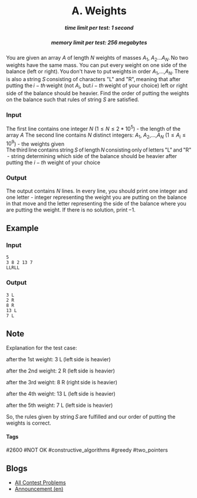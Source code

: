 <h1 style='text-align: center;'> A. Weights</h1>

<h5 style='text-align: center;'>time limit per test: 1 second</h5>
<h5 style='text-align: center;'>memory limit per test: 256 megabytes</h5>

You are given an array $A$ of length $N$ weights of masses $A_1$, $A_2$...$A_N$. No two weights have the same mass. You can put every weight on one side of the balance (left or right). You don't have to put weights in order $A_1$,...,$A_N$. There is also a string $S$ consisting of characters "L" and "R", meaning that after putting the $i-th$ weight (not $A_i$, but $i-th$ weight of your choice) left or right side of the balance should be heavier. Find the order of putting the weights on the balance such that rules of string $S$ are satisfied. 

### Input

The first line contains one integer $N$ ($1 \leq N \leq 2*10^5$) - the length of the array $A$ The second line contains $N$ distinct integers: $A_1$, $A_2$,...,$A_N$ ($1 \leq A_i \leq 10^9$) - the weights given The third line contains string $S$ of length $N$ consisting only of letters "L" and "R" - string determining which side of the balance should be heavier after putting the $i-th$ weight of your choice

### Output

The output contains $N$ lines. In every line, you should print one integer and one letter - integer representing the weight you are putting on the balance in that move and the letter representing the side of the balance where you are putting the weight. If there is no solution, print $-1$.

## Example

### Input


```text
5
3 8 2 13 7
LLRLL
```
### Output


```text
3 L
2 R
8 R
13 L
7 L
```
## Note

Explanation for the test case:  

after the 1st weight: 3 L (left side is heavier)

after the 2nd weight: 2 R (left side is heavier)

after the 3rd weight: 8 R (right side is heavier)

after the 4th weight: 13 L (left side is heavier)

after the 5th weight: 7 L (left side is heavier)

So, the rules given by string $S$ are fulfilled and our order of putting the weights is correct.



#### Tags 

#2600 #NOT OK #constructive_algorithms #greedy #two_pointers 

## Blogs
- [All Contest Problems](../Bubble_Cup_14_-_Finals_Online_Mirror_(Unrated,_ICPC_Rules,_Teams_Preferred,_Div._1).md)
- [Announcement (en)](../blogs/Announcement_(en).md)

